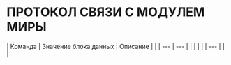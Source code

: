 # ПРОТОКОЛ СВЯЗИ С МОДУЛЕМ МИРЫ
| Команда     | Значение блока данных | Описание |
|             | ---                   | ---      |
|             |                       |          |
| ---         |                       |          |
